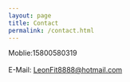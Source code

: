 ```yaml
---
layout: page
title: Contact
permalink: /contact.html
---
```


<div class="lead">

Moblie:15800580319
<br/>
<br/>
E-Mail: LeonFit8888@hotmail.com

</div>
